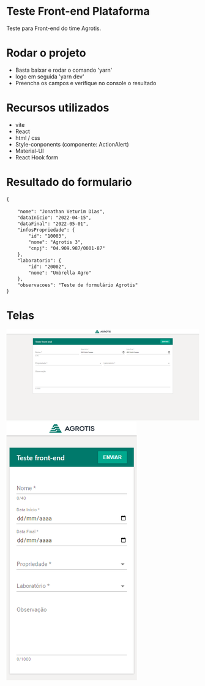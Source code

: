 # Teste Front-end Plataforma
Teste para Front-end do time Agrotis.

# Rodar o projeto
- Basta baixar e rodar o comando 'yarn' 
- logo em seguida 'yarn dev'
- Preencha os campos e verifique no console o resultado

# Recursos utilizados
- vite
- React
- html / css 
- Style-conponents (componente: ActionAlert)
- Material-UI
- React Hook form


# Resultado do formulario
```
{
    
    "nome": "Jonathan Veturim Dias",
    "dataInicio": "2022-04-15",
    "dataFinal": "2022-05-01",
    "infosPropriedade": {
        "id": "10003",
        "nome": "Agrotis 3",
        "cnpj": "04.909.987/0001-87"
    },
    "laboratorio": {
        "id": "20002",
        "nome": "Umbrella Agro"
    },
    "observacoes": "Teste de formulário Agrotis"
}
```
# Telas
![tela1](.github/agrotis1.png)
![tela2](.github/agrotis2.png)
